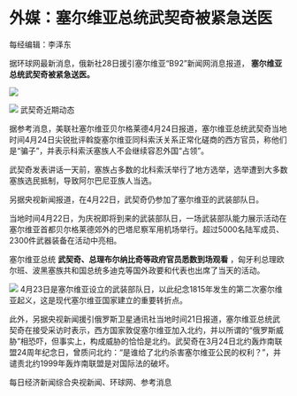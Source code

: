 # 外媒：塞尔维亚总统武契奇被紧急送医

每经编辑：李泽东

据环球网最新消息，俄新社28日援引塞尔维亚“B92”新闻网消息报道， **塞尔维亚总统武契奇被紧急送医。**

![](https://inews.gtimg.com/om_bt/OPFJCvqVBNcQSQ7Okl0THWqo_XsXotbviOavqmehdRbEUAA/1000)

![](https://inews.gtimg.com/om_bt/Os2P8MATCYIeonGLwdTr4wNWamwvR1e84iEpL8elnoV8MAA/1000)
武契奇近期动态

据参考消息，美联社塞尔维亚贝尔格莱德4月24日报道，塞尔维亚总统武契奇当地时间4月24日尖锐批评斡旋塞尔维亚同科索沃关系正常化磋商的西方官员，称他们是“骗子”，并表示科索沃塞族人不会继续容忍外国“占领”。

武契奇发表讲话一天前，塞族占多数的北科索沃举行了地方选举，选举遭到大多数塞族选民抵制，导致阿尔巴尼亚族人当选。

另据央视新闻报道，在4月22日，武契奇仍参加了塞尔维亚的武装部队日。

当地时间4月22日，为庆祝即将到来的武装部队日，一场武装部队能力展示活动在塞尔维亚首都贝尔格莱德郊外的巴塔尼察军用机场举行。超过5000名陆军成员、2300件武器装备在活动中亮相。

塞尔维亚总统 **武契奇、总理布尔纳比奇等政府官员悉数到场观看** ，匈牙利总理欧尔班、波黑塞族共和国总统多迪克等国外政要和代表也出席了当天的活动。

![](https://inews.gtimg.com/om_bt/O4EqA8A1DailTuWM-_8zgU7wvltkjcW5C2S7t0lyuiRoYAA/1000)
4月23日是塞尔维亚设立的武装部队日，以此纪念1815年发生的第二次塞尔维亚起义，这是现代塞尔维亚国家建立的重要转折点。

此外，另据央视新闻援引俄罗斯卫星通讯社当地时间21日报道，塞尔维亚总统武契奇在接受采访时表示，西方国家敦促塞尔维亚加入北约，并以所谓的“俄罗斯威胁”相恐吓，但事实上，构成威胁的恰恰是北约。武契奇在3月24日北约轰炸南联盟24周年纪念日，曾质问北约：“是谁给了北约杀害塞尔维亚公民的权利？”，并谴责北约1999年轰炸南联盟是对国际法的破坏。

每日经济新闻综合央视新闻、环球网、参考消息


